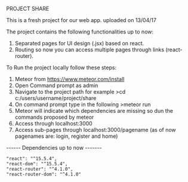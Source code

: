 PROJECT SHARE 

This is a fresh project for our web app. uploaded on 13/04/17

The project contains the following functionalities up to now:

1. Separated pages for UI design (.jsx) based on react.
2. Routing so now you can access multiple pages through links (react-router).

To Run the project locally follow these steps:

1. Meteor from https://www.meteor.com/install
2. Open Command prompt as admin 
3. Navigate to the project path for example >cd c:/users/username/project/share
4. On command prompt type in the following  >meteor run
5. Meteor will indicate which dependencies are missing so dun the commands proposed by meteor 
6. Access through localhost:3000
7. Access sub-pages through localhost:3000/pagename (as of now pagenames are: login, register and home)

------ Dependencies up to now -------

    "react": "^15.5.4",
    "react-dom": "^15.5.4",
    "react-router": "^4.1.0",
    "react-router-dom": "^4.1.0"
